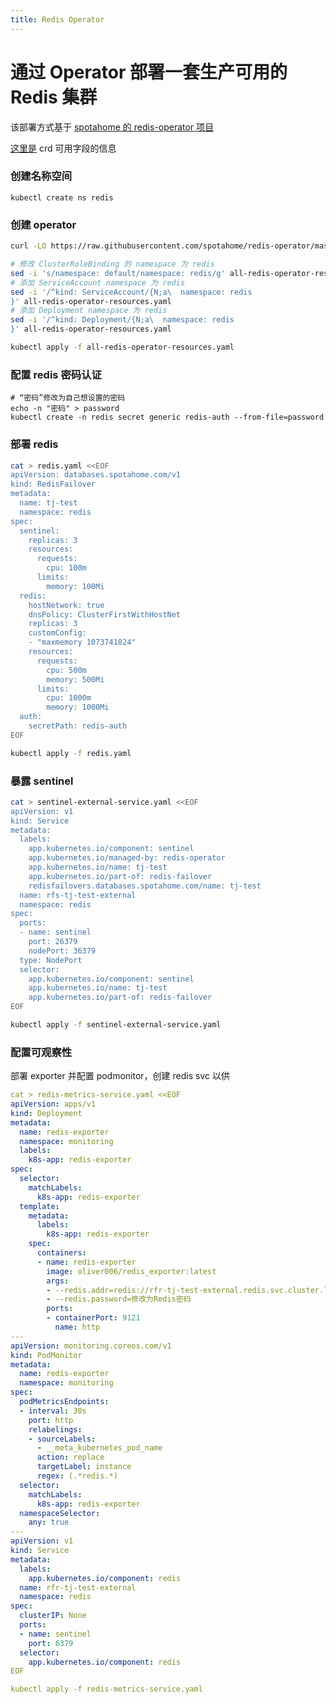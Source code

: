 ```yaml
---
title: Redis Operator
---
```


# 通过 Operator 部署一套生产可用的 Redis 集群

该部署方式基于 [spotahome 的 redis-operator 项目](https://github.com/spotahome/redis-operator)

[这里是](https://github.com/spotahome/redis-operator/blob/master/api/redisfailover/v1/types.go) crd 可用字段的信息

### 创建名称空间

    kubectl create ns redis

### 创建 operator

```bash
curl -LO https://raw.githubusercontent.com/spotahome/redis-operator/master/example/operator/all-redis-operator-resources.yaml

# 修改 ClusterRoleBinding 的 namespace 为 redis
sed -i 's/namespace: default/namespace: redis/g' all-redis-operator-resources.yaml
# 添加 ServiceAccount namespace 为 redis
sed -i '/^kind: ServiceAccount/{N;a\  namespace: redis
}' all-redis-operator-resources.yaml
# 添加 Deployment namespace 为 redis
sed -i '/^kind: Deployment/{N;a\  namespace: redis
}' all-redis-operator-resources.yaml

kubectl apply -f all-redis-operator-resources.yaml
```

### 配置 redis 密码认证

    # “密码”修改为自己想设置的密码
    echo -n "密码" > password
    kubectl create -n redis secret generic redis-auth --from-file=password

### 部署 redis

```bash
cat > redis.yaml <<EOF
apiVersion: databases.spotahome.com/v1
kind: RedisFailover
metadata:
  name: tj-test
  namespace: redis
spec:
  sentinel:
    replicas: 3
    resources:
      requests:
        cpu: 100m
      limits:
        memory: 100Mi
  redis:
    hostNetwork: true
    dnsPolicy: ClusterFirstWithHostNet
    replicas: 3
    customConfig:
    - "maxmemory 1073741824"
    resources:
      requests:
        cpu: 500m
        memory: 500Mi
      limits:
        cpu: 1000m
        memory: 1000Mi
  auth:
    secretPath: redis-auth
EOF

kubectl apply -f redis.yaml
```

### 暴露 sentinel

```bash
cat > sentinel-external-service.yaml <<EOF
apiVersion: v1
kind: Service
metadata:
  labels:
    app.kubernetes.io/component: sentinel
    app.kubernetes.io/managed-by: redis-operator
    app.kubernetes.io/name: tj-test
    app.kubernetes.io/part-of: redis-failover
    redisfailovers.databases.spotahome.com/name: tj-test
  name: rfs-tj-test-external
  namespace: redis
spec:
  ports:
  - name: sentinel
    port: 26379
    nodePort: 36379
  type: NodePort
  selector:
    app.kubernetes.io/component: sentinel
    app.kubernetes.io/name: tj-test
    app.kubernetes.io/part-of: redis-failover
EOF

kubectl apply -f sentinel-external-service.yaml
```

### 配置可观察性

部署 exporter 并配置 podmonitor，创建 redis svc 以供

```yaml
cat > redis-metrics-service.yaml <<EOF
apiVersion: apps/v1
kind: Deployment
metadata:
  name: redis-exporter
  namespace: monitoring
  labels:
    k8s-app: redis-exporter
spec:
  selector:
    matchLabels:
      k8s-app: redis-exporter
  template:
    metadata:
      labels:
        k8s-app: redis-exporter
    spec:
      containers:
      - name: redis-exporter
        image: oliver006/redis_exporter:latest
        args:
        - --redis.addr=redis://rfr-tj-test-external.redis.svc.cluster.local:6379
        - --redis.password=修改为Redis密码
        ports:
        - containerPort: 9121
          name: http
---
apiVersion: monitoring.coreos.com/v1
kind: PodMonitor
metadata:
  name: redis-exporter
  namespace: monitoring
spec:
  podMetricsEndpoints:
  - interval: 30s
    port: http
    relabelings:
    - sourceLabels:
      - __meta_kubernetes_pod_name
      action: replace
      targetLabel: instance
      regex: (.*redis.*)
  selector:
    matchLabels:
      k8s-app: redis-exporter
  namespaceSelector:
    any: true
---
apiVersion: v1
kind: Service
metadata:
  labels:
    app.kubernetes.io/component: redis
  name: rfr-tj-test-external
  namespace: redis
spec:
  clusterIP: None
  ports:
  - name: sentinel
    port: 6379
  selector:
    app.kubernetes.io/component: redis
EOF

kubectl apply -f redis-metrics-service.yaml
```
